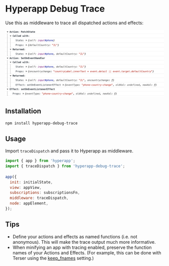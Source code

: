 # Hyperapp Debug Trace

Use this as middleware to trace all dispatched actions and effects:

![Example of trace output](./doc/snapshot.png)

## Installation

```
npm install hyperapp-debug-trace
```

## Usage

Import `traceDispatch` and pass it to Hyperapp as middleware.

```javascript
import { app } from 'hyperapp';
import { traceDispatch } from 'hyperapp-debug-trace';

app({
  init: initialState,
  view: appView,
  subscriptions: subscriptionsFn,
  middleware: traceDispatch,
  node: appElement,
});
```

## Tips

- Define your actions and effects as named functions (i.e. not anonymous). This
  will make the trace output much more informative.
- When minifying an app with tracing enabled, preserve the function names of
  your Actions and Effects. (For example, this can be done with
  Terser using the [keep_fnames](https://github.com/terser/terser#user-content-minify-options:~:text=regex.-,keep_fnames)
  setting.)
